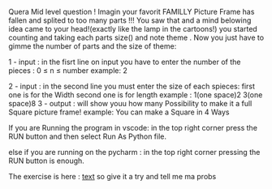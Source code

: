 Quera Mid level question !
Imagin your favorit FAMILLY Picture Frame has fallen and splited to too many parts !!!
You saw that and a mind belowing idea came to your head!(exactly like the lamp in the cartoons!)
you started counting and taking each parts size() and note theme .
Now you just have to gimme the number of parts and the size of theme:

1 - input :
        in the fisrt line on input you have to enter the number of the pieces :
            0 ≤ n ≤ number
            example:
                2

2 - input :
        in the second line you must enter the size of each spieces:
            first one is for the Width
            second one is for length
            example :
                1(one space)2
                3(one space)8
3 - output : 
        will show youu how many Possibility to make it a full Square picture frame!
        example:
            You can make a Square in 4 Ways


If you are Running the program in vscode:
    in the top right corner press the RUN button and then select Run As Python file.

else if you are running on the pycharm :
    in the top right corner pressing the RUN button is enough.


The exercise is here :
    [text](https://quera.org/problemset/218360?tab=description)
    so give it a try and tell me ma probs